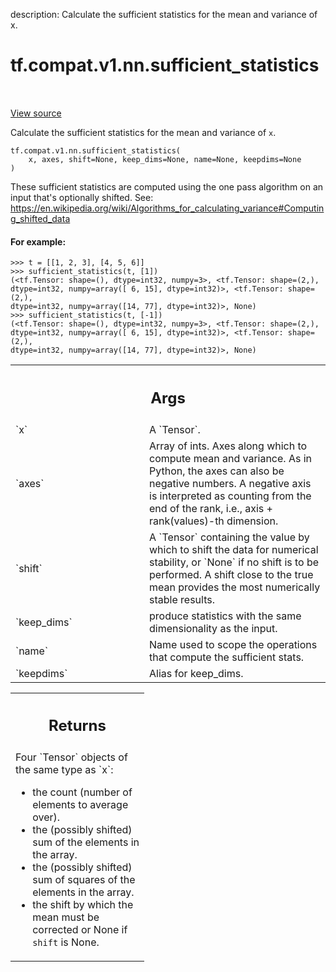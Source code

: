 description: Calculate the sufficient statistics for the mean and variance of x.

<div itemscope itemtype="http://developers.google.com/ReferenceObject">
<meta itemprop="name" content="tf.compat.v1.nn.sufficient_statistics" />
<meta itemprop="path" content="Stable" />
</div>

# tf.compat.v1.nn.sufficient_statistics

<!-- Insert buttons and diff -->

<table class="tfo-notebook-buttons tfo-api nocontent" align="left">

</table>

<a target="_blank" class="external" href="/code/stable/tensorflow/python/ops/nn_impl.py">View source</a>



Calculate the sufficient statistics for the mean and variance of `x`.

<pre class="devsite-click-to-copy prettyprint lang-py tfo-signature-link">
<code>tf.compat.v1.nn.sufficient_statistics(
    x, axes, shift=None, keep_dims=None, name=None, keepdims=None
)
</code></pre>



<!-- Placeholder for "Used in" -->

These sufficient statistics are computed using the one pass algorithm on
an input that's optionally shifted. See:
https://en.wikipedia.org/wiki/Algorithms_for_calculating_variance#Computing_shifted_data

#### For example:


```
>>> t = [[1, 2, 3], [4, 5, 6]]
>>> sufficient_statistics(t, [1])
(<tf.Tensor: shape=(), dtype=int32, numpy=3>, <tf.Tensor: shape=(2,),
dtype=int32, numpy=array([ 6, 15], dtype=int32)>, <tf.Tensor: shape=(2,),
dtype=int32, numpy=array([14, 77], dtype=int32)>, None)
>>> sufficient_statistics(t, [-1])
(<tf.Tensor: shape=(), dtype=int32, numpy=3>, <tf.Tensor: shape=(2,),
dtype=int32, numpy=array([ 6, 15], dtype=int32)>, <tf.Tensor: shape=(2,),
dtype=int32, numpy=array([14, 77], dtype=int32)>, None)
```

<!-- Tabular view -->
 <table class="responsive fixed orange">
<colgroup><col width="214px"><col></colgroup>
<tr><th colspan="2"><h2 class="add-link">Args</h2></th></tr>

<tr>
<td>
`x`
</td>
<td>
A `Tensor`.
</td>
</tr><tr>
<td>
`axes`
</td>
<td>
Array of ints. Axes along which to compute mean and variance. As in
Python, the axes can also be negative numbers. A negative axis is
interpreted as counting from the end of the rank, i.e., axis +
rank(values)-th dimension.
</td>
</tr><tr>
<td>
`shift`
</td>
<td>
A `Tensor` containing the value by which to shift the data for
numerical stability, or `None` if no shift is to be performed. A shift
close to the true mean provides the most numerically stable results.
</td>
</tr><tr>
<td>
`keep_dims`
</td>
<td>
produce statistics with the same dimensionality as the input.
</td>
</tr><tr>
<td>
`name`
</td>
<td>
Name used to scope the operations that compute the sufficient stats.
</td>
</tr><tr>
<td>
`keepdims`
</td>
<td>
Alias for keep_dims.
</td>
</tr>
</table>



<!-- Tabular view -->
 <table class="responsive fixed orange">
<colgroup><col width="214px"><col></colgroup>
<tr><th colspan="2"><h2 class="add-link">Returns</h2></th></tr>
<tr class="alt">
<td colspan="2">
Four `Tensor` objects of the same type as `x`:

* the count (number of elements to average over).
* the (possibly shifted) sum of the elements in the array.
* the (possibly shifted) sum of squares of the elements in the array.
* the shift by which the mean must be corrected or None if `shift` is None.
</td>
</tr>

</table>

